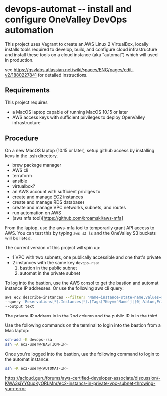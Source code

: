 # devops-automat -- install and configure OneValley DevOps automation

This project uses Vagrant to create an AWS Linux 2 VirtualBox,
locally installs tools required to develop, build, and configure 
cloud infrastructure and install these tools on a cloud instance 
(aka "automat") which will used in production.

see https://gsvlabs.atlassian.net/wiki/spaces/ENG/pages/edit-v2/1880227841
for detailed instructions.

## Requirements

This project requires

- a MacOS laptop capable of running MacOS 10.15 or later
- AWS access keys with sufficient privileges to deploy OpenValley infrastructure

## Procedure

On a new MacOS laptop (10.15 or later), setup github access by installing keys in the .ssh directory.

- brew package manager
- AWS cli
- terraform
- ansible
- virtualbox?
- an AWS account with sufficient privilges to
- create and manage EC2 instances
- create and manage RDS databases
- create and manage VPC networks, subnets, and routes
- run automation on AWS
- (aws mfa tool)[https://github.com/broamski/aws-mfa]

From the laptop, use the aws-mfa tool to temporarily grant API access to AWS. You can test this by typing
`aws s3 ls` and the OneValley S3 buckets will be listed.

The current version of this project will spin up:

- 1 VPC with two subnets, one publically accessible and one that's private
- 2 instances with the same key `devops-rsa`:
  1. bastion in the public subnet
  2. automat in the private subnet

To log into the bastion, use the AWS consol to get the bastion and automat instance IP addresses.
Or use the following aws cli query:
```bash
aws ec2 describe-instances --filters "Name=instance-state-name,Values=running" \
--query 'Reservations[*].Instances[*].[Tags[?Key==`Name`]|[0].Value,PrivateIpAddress, PublicIpAddress]' \
--output text
```
The private IP address is in the 2nd column and the public IP is in the third.

Use the following commands on the terminal to login into the bastion from a Mac laptop:
```bash
ssh-add -K devops-rsa
ssh -A ec2-user@<BASTION-IP>
```

Once you're logged into the bastion, use the following command to login to the automat instance:
```bash
ssh -K ec2-user@<AUTOMAT-IP>
```


https://acloud.guru/forums/aws-certified-developer-associate/discussion/-KWA3sjYYQuoKyORLMnr/ec2-instance-in-private-vpc-subnet-throwing-yum-error
